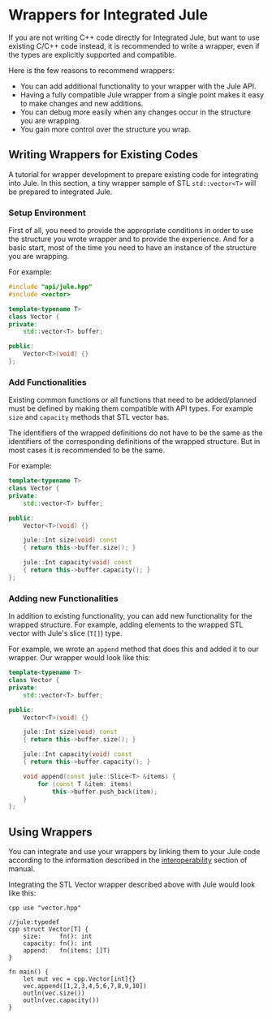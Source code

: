 # Wrappers for Integrated Jule

If you are not writing C++ code directly for Integrated Jule, but want to use existing C/C++ code instead, it is recommended to write a wrapper, even if the types are explicitly supported and compatible.

Here is the few reasons to recommend wrappers:
- You can add additional functionality to your wrapper with the Jule API.
- Having a fully compatible Jule wrapper from a single point makes it easy to make changes and new additions.
- You can debug more easily when any changes occur in the structure you are wrapping.
- You gain more control over the structure you wrap.

## Writing Wrappers for Existing Codes

A tutorial for wrapper development to prepare existing code for integrating into Jule. In this section, a tiny wrapper sample of STL `std::vector<T>` will be prepared to integrated Jule.

### Setup Environment

First of all, you need to provide the appropriate conditions in order to use the structure you wrote wrapper and to provide the experience. And for a basic start, most of the time you need to have an instance of the structure you are wrapping.

For example:
```cpp
#include "api/jule.hpp"
#include <vector>

template<typename T>
class Vector {
private:
    std::vector<T> buffer;

public:
    Vector<T>(void) {}
};

```

### Add Functionalities

Existing common functions or all functions that need to be added/planned must be defined by making them compatible with API types. For example `size` and `capacity` methods that STL vector has.

The identifiers of the wrapped definitions do not have to be the same as the identifiers of the corresponding definitions of the wrapped structure. But in most cases it is recommended to be the same.

For example:

```cpp
template<typename T>
class Vector {
private:
    std::vector<T> buffer;

public:
    Vector<T>(void) {}

    jule::Int size(void) const
    { return this->buffer.size(); }

    jule::Int capacity(void) const
    { return this->buffer.capacity(); }
};
```

### Adding new Functionalities

In addition to existing functionality, you can add new functionality for the wrapped structure. For example, adding elements to the wrapped STL vector with Jule's slice (`T[]`) type.

For example, we wrote an `append` method that does this and added it to our wrapper. Our wrapper would look like this:
```cpp
template<typename T>
class Vector {
private:
    std::vector<T> buffer;

public:
    Vector<T>(void) {}

    jule::Int size(void) const
    { return this->buffer.size(); }

    jule::Int capacity(void) const
    { return this->buffer.capacity(); }

    void append(const jule::Slice<T> &items) {
        for (const T &item: items)
            this->buffer.push_back(item);
    }
};
```

## Using Wrappers

You can integrate and use your wrappers by linking them to your Jule code according to the information described in the [interoperability](/cpp/interoperability/) section of manual.

Integrating the STL Vector wrapper described above with Jule would look like this:
```
cpp use "vector.hpp"

//jule:typedef
cpp struct Vector[T] {
    size:     fn(): int
    capacity: fn(): int
    append:   fn(items: []T)
}

fn main() {
    let mut vec = cpp.Vector[int]{}
    vec.append([1,2,3,4,5,6,7,8,9,10])
    outln(vec.size())
    outln(vec.capacity())
}
```
